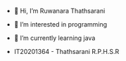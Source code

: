 - 👋 Hi, I’m Ruwanara Thathsarani
- 👀 I’m interested in programming
- 🌱 I’m currently learning java

- IT20201364 - Thathsarani R.P.H.S.R
<!---
RuwanaraT/RuwanaraT is a ✨ special ✨ repository because its `README.md` (this file) appears on your GitHub profile.
You can click the Preview link to take a look at your changes.
--->

